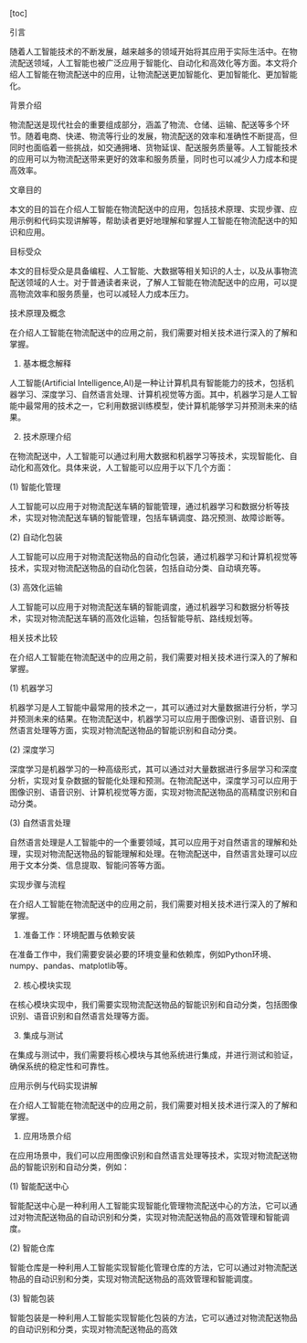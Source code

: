 
[toc]                    
                
                
引言

随着人工智能技术的不断发展，越来越多的领域开始将其应用于实际生活中。在物流配送领域，人工智能也被广泛应用于智能化、自动化和高效化等方面。本文将介绍人工智能在物流配送中的应用，让物流配送更加智能化、更加智能化、更加智能化。

背景介绍

物流配送是现代社会的重要组成部分，涵盖了物流、仓储、运输、配送等多个环节。随着电商、快递、物流等行业的发展，物流配送的效率和准确性不断提高，但同时也面临着一些挑战，如交通拥堵、货物延误、配送服务质量等。人工智能技术的应用可以为物流配送带来更好的效率和服务质量，同时也可以减少人力成本和提高效率。

文章目的

本文的目的旨在介绍人工智能在物流配送中的应用，包括技术原理、实现步骤、应用示例和代码实现讲解等，帮助读者更好地理解和掌握人工智能在物流配送中的知识和应用。

目标受众

本文的目标受众是具备编程、人工智能、大数据等相关知识的人士，以及从事物流配送领域的人士。对于普通读者来说，了解人工智能在物流配送中的应用，可以提高物流效率和服务质量，也可以减轻人力成本压力。

技术原理及概念

在介绍人工智能在物流配送中的应用之前，我们需要对相关技术进行深入的了解和掌握。

1. 基本概念解释

人工智能(Artificial Intelligence,AI)是一种让计算机具有智能能力的技术，包括机器学习、深度学习、自然语言处理、计算机视觉等方面。其中，机器学习是人工智能中最常用的技术之一，它利用数据训练模型，使计算机能够学习并预测未来的结果。

2. 技术原理介绍

在物流配送中，人工智能可以通过利用大数据和机器学习等技术，实现智能化、自动化和高效化。具体来说，人工智能可以应用于以下几个方面：

(1) 智能化管理

人工智能可以应用于对物流配送车辆的智能管理，通过机器学习和数据分析等技术，实现对物流配送车辆的智能管理，包括车辆调度、路况预测、故障诊断等。

(2) 自动化包装

人工智能可以应用于对物流配送物品的自动化包装，通过机器学习和计算机视觉等技术，实现对物流配送物品的自动化包装，包括自动分类、自动填充等。

(3) 高效化运输

人工智能可以应用于对物流配送车辆的智能调度，通过机器学习和数据分析等技术，实现对物流配送车辆的高效化运输，包括智能导航、路线规划等。

相关技术比较

在介绍人工智能在物流配送中的应用之前，我们需要对相关技术进行深入的了解和掌握。

(1) 机器学习

机器学习是人工智能中最常用的技术之一，其可以通过对大量数据进行分析，学习并预测未来的结果。在物流配送中，机器学习可以应用于图像识别、语音识别、自然语言处理等方面，实现对物流配送物品的智能识别和自动分类。

(2) 深度学习

深度学习是机器学习的一种高级形式，其可以通过对大量数据进行多层学习和深度分析，实现对复杂数据的智能化处理和预测。在物流配送中，深度学习可以应用于图像识别、语音识别、计算机视觉等方面，实现对物流配送物品的高精度识别和自动分类。

(3) 自然语言处理

自然语言处理是人工智能中的一个重要领域，其可以应用于对自然语言的理解和处理，实现对物流配送物品的智能理解和处理。在物流配送中，自然语言处理可以应用于文本分类、信息提取、智能问答等方面。

实现步骤与流程

在介绍人工智能在物流配送中的应用之前，我们需要对相关技术进行深入的了解和掌握。

1. 准备工作：环境配置与依赖安装

在准备工作中，我们需要安装必要的环境变量和依赖库，例如Python环境、numpy、pandas、matplotlib等。

2. 核心模块实现

在核心模块实现中，我们需要实现物流配送物品的智能识别和自动分类，包括图像识别、语音识别和自然语言处理等方面。

3. 集成与测试

在集成与测试中，我们需要将核心模块与其他系统进行集成，并进行测试和验证，确保系统的稳定性和可靠性。

应用示例与代码实现讲解

在介绍人工智能在物流配送中的应用之前，我们需要对相关技术进行深入的了解和掌握。

1. 应用场景介绍

在应用场景中，我们可以应用图像识别和自然语言处理等技术，实现对物流配送物品的智能识别和自动分类，例如：

(1) 智能配送中心

智能配送中心是一种利用人工智能实现智能化管理物流配送中心的方法，它可以通过对物流配送物品的自动识别和分类，实现对物流配送物品的高效管理和智能调度。

(2) 智能仓库

智能仓库是一种利用人工智能实现智能化管理仓库的方法，它可以通过对物流配送物品的自动识别和分类，实现对物流配送物品的高效管理和智能调度。

(3) 智能包装

智能包装是一种利用人工智能实现智能化包装的方法，它可以通过对物流配送物品的自动识别和分类，实现对物流配送物品的高效

